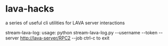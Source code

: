 # lava-hacks
a series of useful cli utilities for LAVA server interactions

stream-lava-log:
 usage: python stream-lava-log.py --username <lava username> --token <lava token> --server <http://lava-server/RPC2> --job <lava job id>
 ctrl-c to exit